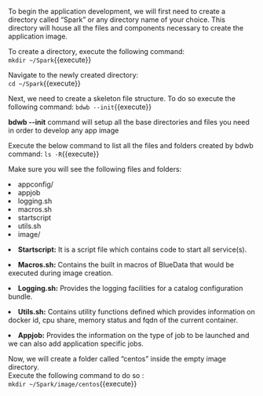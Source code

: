 To begin the application development, we will first need to create a directory called “Spark” or any directory name of your choice. This directory will house all the files and components necessary to create the application image. <br>

To create a directory, execute the following command:<br>
`mkdir ~/Spark`{{execute}}<br>

Navigate to the newly created directory:<br>
`cd ~/Spark`{{execute}}<br>

Next, we need to create a skeleton file structure. To do so execute the following command:
`bdwb --init`{{execute}}

 <b>bdwb --init</b> command will setup all the base directories and files you need in order to develop any app image
 
 Execute the below command to list all the files and folders created by bdwb command:
`ls -R`{{execute}}

Make sure you will see the following files and folders:
<li>appconfig/</li>
<li>appjob</li>
<li>logging.sh</li>
<li>macros.sh</li>
<li>startscript</li>
<li>utils.sh</li>
<li>image/</li>


<b><li>Startscript:</b> It is a script file which contains code to start all service(s).

<b><li>Macros.sh:</b> Contains the built in macros of BlueData that would be executed during image creation.

<b><li>Logging.sh:</b> Provides the logging facilities for a catalog configuration bundle. 

<b><li>Utils.sh:</b> Contains utility functions defined which provides information on docker id, cpu share, memory status and fqdn of the current container.

<b><li>Appjob:</b> Provides the information on the type of job to be launched and we can also add application specific jobs.

Now, we will create a folder called “centos” inside the empty image directory.
<br>Execute the following command to do so :
<br>`mkdir ~/Spark/image/centos`{{execute}}
